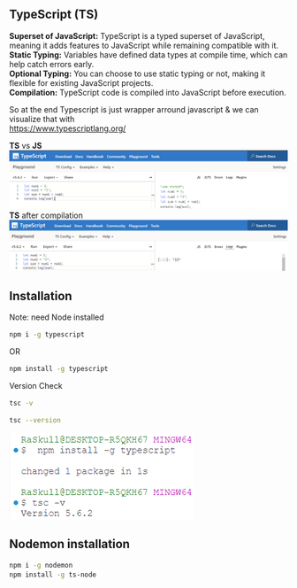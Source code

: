 ## TypeScript (TS)
**Superset of JavaScript:** TypeScript is a typed superset of JavaScript, meaning it adds features to JavaScript while remaining compatible with it.  
**Static Typing:** Variables have defined data types at compile time, which can help catch errors early.  
**Optional Typing:** You can choose to use static typing or not, making it flexible for existing JavaScript projects.  
**Compilation:** TypeScript code is compiled into JavaScript before execution.  

So at the end Typescript is just wrapper arround javascript & we can visualize that with  
https://www.typescriptlang.org/

__TS__ vs __JS__  
![1](../../Assets/Images/0101.png)
__TS__ after compilation  
![2](../../Assets/Images/0102.png)


## Installation  
Note: need Node installed

```bash
npm i -g typescript
```
OR
```bash
npm install -g typescript
```


Version Check
```bash
tsc -v
```
```bash
tsc --version
```
![3](../../Assets/Images/0103.png)


## Nodemon installation  
```bash
npm i -g nodemon 
npm install -g ts-node
``` 